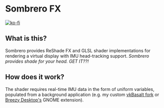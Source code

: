 # Sombrero FX

[![ko-fi](https://ko-fi.com/img/githubbutton_sm.svg)](https://ko-fi.com/U7U8OVC0L)

## What is this?

Sombrero provides ReShade FX and GLSL shader implementations for rendering a virtual display with IMU head-tracking support. *Sombrero provides shade for your head. GET IT??!*

## How does it work?

The shader requires real-time IMU data in the form of uniform variables, populated from a background application (e.g. my custom [vkBasalt fork](https://github.com/wheaney/vkBasalt) or [Breezy Desktop's](https://github.com/wheaney/breezy-desktop) GNOME extension).
